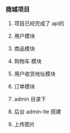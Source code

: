 ### 商城项目  
1. 项目已经完成了 api的  
1. 用户模块 
2. 商品模块 
3. 购物车 模块 
4. 用户收货地址模块 
5. 订单模块

2. admin 目录下 
1. 后台 admin-lte 搭建
2. 上传图片
